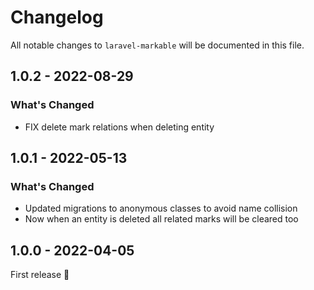 # Changelog

All notable changes to `laravel-markable` will be documented in this file.

## 1.0.2 - 2022-08-29

### What's Changed

- FIX delete mark relations when deleting entity

## 1.0.1 - 2022-05-13

### What's Changed

- Updated migrations to anonymous classes to avoid name collision
- Now when an entity is deleted all related marks will be cleared too

## 1.0.0 - 2022-04-05

First release 🚀
